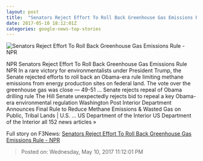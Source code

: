 ```yaml
---
layout: post
title:  "Senators Reject Effort To Roll Back Greenhouse Gas Emissions Rule - NPR"
date: 2017-05-10 18:12:01Z
categories: google-news-top-stories
---
```


![Senators Reject Effort To Roll Back Greenhouse Gas Emissions Rule - NPR](https://media.npr.org/assets/img/2017/05/10/ap_16320737752479_wide-338a7d4241ef7b98d38a3369c01c01b5629c1f44.jpg?s=1400)

NPR Senators Reject Effort To Roll Back Greenhouse Gas Emissions Rule NPR In a rare victory for environmentalists under President Trump, the Senate rejected efforts to roll back an Obama-era rule limiting methane emissions from energy production sites on federal land. The vote over the greenhouse gas was close — 49-51 ... Senate rejects repeal of Obama drilling rule The Hill Senate unexpectedly rejects bid to repeal a key Obama-era environmental regulation Washington Post Interior Department Announces Final Rule to Reduce Methane Emissions & Wasted Gas on Public, Tribal Lands | U.S. ... US Department of the Interior US Department of the Interior all 152 news articles »


Full story on F3News: [Senators Reject Effort To Roll Back Greenhouse Gas Emissions Rule - NPR](http://www.f3nws.com/n/SeJBdH)

> Posted on: Wednesday, May 10, 2017 11:12:01 PM
